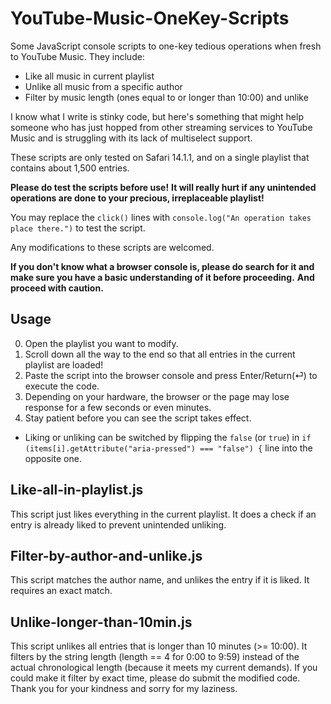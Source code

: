 # YouTube-Music-OneKey-Scripts
Some JavaScript console scripts to one-key tedious operations when fresh to YouTube Music. 
They include:
* Like all music in current playlist
* Unlike all music from a specific author
* Filter by music length (ones equal to or longer than 10:00) and unlike

I know what I write is stinky code, but here's something that might help someone who has just hopped from other streaming services to YouTube Music and is struggling with its lack of multiselect support.

These scripts are only tested on Safari 14.1.1, and on a single playlist that contains about 1,500 entries.

**Please do test the scripts before use!**
**It will really hurt if any unintended operations are done to your precious, irreplaceable playlist!**

You may replace the `click()` lines with `console.log("An operation takes place there.")` to test the script. 

Any modifications to these scripts are welcomed.

**If you don't know what a browser console is, please do search for it and make sure you have a basic understanding of it before proceeding.**
**And proceed with caution.**

## Usage
0. Open the playlist you want to modify.
0. Scroll down all the way to the end so that all entries in the current playlist are loaded!
0. Paste the script into the browser console and press Enter/Return(⏎) to execute the code.
0. Depending on your hardware, the browser or the page may lose response for a few seconds or even minutes.
0. Stay patient before you can see the script takes effect.
* Liking or unliking can be switched by flipping the `false` (or `true`) in `if (items[i].getAttribute("aria-pressed") === "false") {` line into the opposite one.

## Like-all-in-playlist.js
This script just likes everything in the current playlist.
It does a check if an entry is already liked to prevent unintended unliking.

## Filter-by-author-and-unlike.js
This script matches the author name, and unlikes the entry if it is liked.
It requires an exact match.

## Unlike-longer-than-10min.js
This script unlikes all entries that is longer than 10 minutes (>= 10:00).
It filters by the string length (length == 4 for 0:00 to 9:59) instead of the actual chronological length (because it meets my current demands).
If you could make it filter by exact time, please do submit the modified code. Thank you for your kindness and sorry for my laziness.
